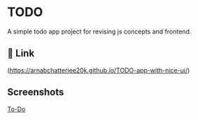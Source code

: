 
# TODO

A simple todo app project for revising js concepts and frontend.


## 🔗 Link
(https://arnabchatterjee20k.github.io/TODO-app-with-nice-ui/)
## Screenshots

[To-Do](https://postimg.cc/H80w1jv0)
